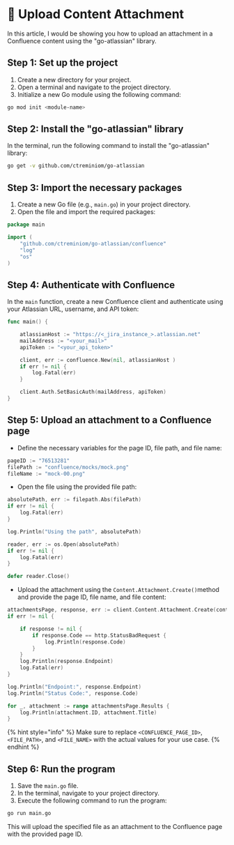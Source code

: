 # 🌄 Upload Content Attachment

In this article, I would be showing you how to upload an attachment in a Confluence content using the "go-atlassian" library.

## Step 1: Set up the project

1. Create a new directory for your project.
2. Open a terminal and navigate to the project directory.
3. Initialize a new Go module using the following command:

```bash
go mod init <module-name>
```

## Step 2: Install the "go-atlassian" library

In the terminal, run the following command to install the "go-atlassian" library:

```bash
go get -v github.com/ctreminiom/go-atlassian
```

## Step 3: Import the necessary packages

1. Create a new Go file (e.g., `main.go`) in your project directory.
2. Open the file and import the required packages:

```go
package main

import (
	"github.com/ctreminiom/go-atlassian/confluence"
	"log"
	"os"
)
```

## Step 4: Authenticate with Confluence

In the `main` function, create a new Confluence client and authenticate using your Atlassian URL, username, and API token:

```go
func main() {

	atlassianHost := "https://<_jira_instance_>.atlassian.net"
	mailAddress := "<your_mail>"
	apiToken := "<your_api_token>"

	client, err := confluence.New(nil, atlassianHost )
	if err != nil {
		log.Fatal(err)
	}

	client.Auth.SetBasicAuth(mailAddress, apiToken)
}
```

## Step 5: Upload an attachment to a Confluence page

* Define the necessary variables for the page ID, file path, and file name:

```go
pageID := "76513281"
filePath := "confluence/mocks/mock.png"
fileName := "mock-00.png"
```

* Open the file using the provided file path:

```go
absolutePath, err := filepath.Abs(filePath)
if err != nil {
	log.Fatal(err)
}

log.Println("Using the path", absolutePath)

reader, err := os.Open(absolutePath)
if err != nil {
	log.Fatal(err)
}

defer reader.Close()
```

* Upload the attachment using the `Content.Attachment.Create()`method and provide the page ID, file name, and file content:

```go
attachmentsPage, response, err := client.Content.Attachment.Create(context.Background(), pageID, "current", fileName, reader)
if err != nil {

	if response != nil {
		if response.Code == http.StatusBadRequest {
			log.Println(response.Code)
		}
	}
	log.Println(response.Endpoint)
	log.Fatal(err)
}

log.Println("Endpoint:", response.Endpoint)
log.Println("Status Code:", response.Code)

for _, attachment := range attachmentsPage.Results {
	log.Println(attachment.ID, attachment.Title)
}
```

{% hint style="info" %}
Make sure to replace `<CONFLUENCE_PAGE_ID>`, `<FILE_PATH>`, and `<FILE_NAME>` with the actual values for your use case.
{% endhint %}

## Step 6: Run the program

1. Save the `main.go` file.
2. In the terminal, navigate to your project directory.
3. Execute the following command to run the program:

```bash
go run main.go
```

This will upload the specified file as an attachment to the Confluence page with the provided page ID.
